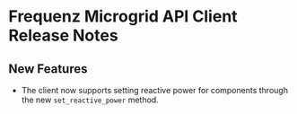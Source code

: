 # Frequenz Microgrid API Client Release Notes

## New Features

- The client now supports setting reactive power for components through the new `set_reactive_power` method.
